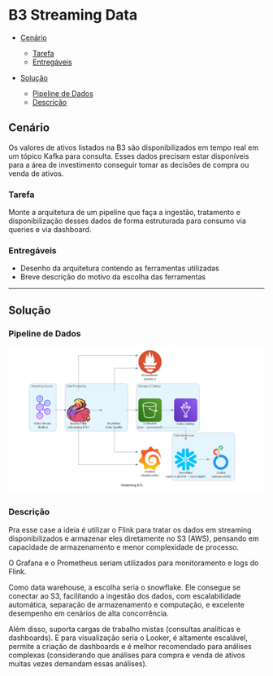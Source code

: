 # B3 Streaming Data

- [Cenário](#cenário)
    - [Tarefa](#tarefa)
    - [Entregáveis](#entregáveis)
    
- [Solução](#solução)
    - [Pipeline de Dados](#pipeline-de-dados)
    - [Descrição](#descrição)


## Cenário

Os valores de ativos listados na B3 são disponibilizados em tempo real em um tópico Kafka para consulta. Esses dados precisam estar disponíveis para a área de investimento conseguir tomar as decisões de compra ou venda de ativos.


### Tarefa

Monte a arquitetura de um pipeline que faça a ingestão, tratamento e disponibilização desses dados de forma estruturada para consumo via queries e via dashboard.


### Entregáveis

- Desenho da arquitetura contendo as ferramentas utilizadas  
- Breve descrição do motivo da escolha das ferramentas

---
## Solução

### Pipeline de Dados

![Pipeline de Dados](streaming_data_pipeline.png)


### Descrição

Pra esse case a ideia é utilizar o Flink para tratar os dados em streaming disponibilizados e armazenar eles diretamente no S3 (AWS), pensando em capacidade de armazenamento e menor complexidade de processo. 

O Grafana e o Prometheus seriam utilizados para monitoramento e logs do Flink.

Como data warehouse, a escolha seria o snowflake. Ele consegue se conectar ao S3, facilitando a ingestão dos dados, com escalabilidade automática, separação de armazenamento e computação, e excelente desempenho em cenários de alta concorrência.

Além disso, suporta cargas de trabalho mistas (consultas analíticas e dashboards). E para visualização seria o Looker, é altamente escalável, permite a criação de dashboards e é melhor recomendado para análises complexas (considerando que análises para compra e venda de ativos muitas vezes demandam essas análises).

